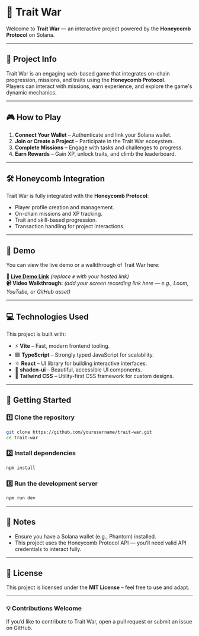 # 🐝 Trait War

Welcome to **Trait War** — an interactive project powered by the **Honeycomb Protocol** on Solana.

---

## 📜 Project Info

Trait War is an engaging web-based game that integrates on-chain progression, missions, and traits using the **Honeycomb Protocol**.  
Players can interact with missions, earn experience, and explore the game's dynamic mechanics.

---

## 🎮 How to Play

1. **Connect Your Wallet** – Authenticate and link your Solana wallet.
2. **Join or Create a Project** – Participate in the Trait War ecosystem.
3. **Complete Missions** – Engage with tasks and challenges to progress.
4. **Earn Rewards** – Gain XP, unlock traits, and climb the leaderboard.

---

## 🛠 Honeycomb Integration

Trait War is fully integrated with the **Honeycomb Protocol**:
- Player profile creation and management.
- On-chain missions and XP tracking.
- Trait and skill-based progression.
- Transaction handling for project interactions.

---

## 🎥 Demo

You can view the live demo or a walkthrough of Trait War here:  

**🔗 [Live Demo Link](#)** *(replace `#` with your hosted link)*  
**📹 Video Walkthrough:** *(add your screen recording link here — e.g., Loom, YouTube, or GitHub asset)*  

---

## 💻 Technologies Used

This project is built with:

- ⚡ **Vite** – Fast, modern frontend tooling.
- 🟦 **TypeScript** – Strongly typed JavaScript for scalability.
- ⚛ **React** – UI library for building interactive interfaces.
- 🎨 **shadcn-ui** – Beautiful, accessible UI components.
- 🌈 **Tailwind CSS** – Utility-first CSS framework for custom designs.

---

## 🚀 Getting Started

### 1️⃣ Clone the repository
```bash
git clone https://github.com/yourusername/trait-war.git
cd trait-war
```

### 2️⃣ Install dependencies
```bash
npm install
```

### 3️⃣ Run the development server

```bash
npm run dev
```

---

## 📌 Notes

* Ensure you have a Solana wallet (e.g., Phantom) installed.
* This project uses the Honeycomb Protocol API — you'll need valid API credentials to interact fully.

---

## 📄 License

This project is licensed under the **MIT License** – feel free to use and adapt.

---

### 💡 Contributions Welcome

If you’d like to contribute to Trait War, open a pull request or submit an issue on GitHub.
